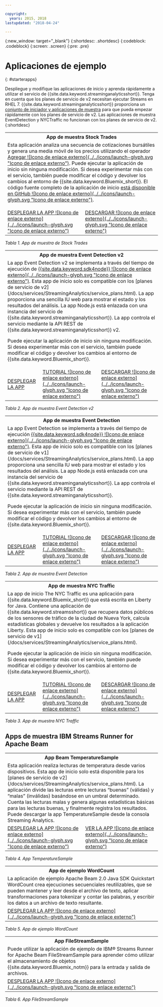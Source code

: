 ```yaml
---

copyright:
  years: 2015, 2018
lastupdated: "2018-04-24"

---
```


<!-- Attribute definitions -->
{:new_window: target="_blank"}
{:shortdesc: .shortdesc}
{:codeblock: .codeblock}
{:screen: .screen}
{:pre: .pre}

# Aplicaciones de ejemplo
{: #starterapps}

Despliegue y modifique las aplicaciones de inicio y aprenda rápidamente a utilizar el servicio de {{site.data.keyword.streaminganalyticsshort}}. Tenga en cuenta que los planes de servicio de v2 necesitan ejecutar Streams en RHEL 7. {{site.data.keyword.streaminganalyticsshort}} proporciona un [conjunto de iniciador y aplicaciones de muestra](https://developer.ibm.com/streamsdev/docs/starter-sample-apps-v2-plans/) para que pueda empezar rápidamente con los planes de servicio de v2. Las aplicaciones de muestra EventDetection y NYCTraffic no funcionan con los planes de servicio de v2.
{:shortdesc}


<table summary="En la primera fila de esta tabla se describe la aplicación de inicio Stock Trades. En la segunda fila, la tabla incluye:
1. En la primera columna, un enlace a un vídeo sobre cómo desplegar la aplicación de inicio Stock Trades. 2. En la segunda columna, un enlace a la descarga directa de la aplicación de inicio Stock Trades.
 ">
  <tr>
    <th colspan="3">App de muestra Stock Trades<br></th>
  </tr>
  <tr>
    <td colspan="3">Esta aplicación analiza una secuencia de cotizaciones bursátiles y genera una media móvil de los precios utilizando el operador <a href="https://www.ibm.com/support/knowledgecenter/SSCRJU_4.2.1/com.ibm.streams.toolkits.doc/spldoc/dita/tk$spl/op$spl.relational$Aggregate.html">Agregar ![Icono de enlace externo](../../icons/launch-glyph.svg "Icono de enlace externo")</a>.
Puede ejecutar la aplicación de inicio sin ninguna modificación. Si desea experimentar más con el servicio, también puede modificar el código y devolver los cambios al entorno de {{site.data.keyword.Bluemix_short}}. El código fuente completo de la aplicación de inicio <a href="https://github.com/IBMStreams/samples/tree/master/QuickStart/TradesApp">está disponible en GitHub ![Icono de enlace externo](../../icons/launch-glyph.svg "Icono de enlace externo")</a>.</p>
</td>
  </tr>
  <tr>
    <td><a href="https://developer.ibm.com/streamsdev/videos/getting-started-streaming-analytics-service-using-trades-starter-application/" target="_blank">DESPLEGAR LA APP ![Icono de enlace externo](../../icons/launch-glyph.svg "Icono de enlace externo")</a><br></td>
    <td><a href="https://github.com/IBMStreams/samples/raw/master/QuickStart/TradesApp/starterApp/StockTradesStarterApp.sab" target="_blank">DESCARGAR ![Icono de enlace externo](../../icons/launch-glyph.svg "Icono de enlace externo")</a></td>
  </tr>
</table>

*Tabla 1. App de muestra de Stock Trades*


<table summary="Esta tabla describe, en la primera columna, la aplicación de muestra Event Detection v2. La tabla incluye en la segunda fila:
1. En la primera columna, un enlace a las instrucciones sobre cómo desplegar la aplicación de muestra Event Detection v2. 2. En la segunda columna, un enlace a las guías de aprendizaje sobre cómo utilizar la aplicación de muestra Event Detection. 3. En la tercera columna, un enlace para descargar directamente la aplicación de muestra Event Detection.
 ">
  <tr>
    <th colspan="3">App de muestra Event Detection v2<br></th>
  </tr>
  <tr>
    <td colspan="3">La app Event Detection v2 se implementa a través del tiempo de ejecución de <a href="https://console.ng.bluemix.net/catalog/starters/sdk-for-nodejs/?cm_mmc=dw-_-bluemix-_-ba-bluemix-detect-complex-events-from-data-stream-trs-_-article">{{site.data.keyword.sdk4node}} ![Icono de enlace externo](../../icons/launch-glyph.svg "Icono de enlace externo")</a>. Esta app de inicio solo es compatible con los [planes de servicio de v2](/docs/services/StreamingAnalytics/service_plans.html).
La app proporciona una sencilla IU web para mostrar el estado y los resultados del análisis.
La app Node.js está enlazada con una instancia del servicio de {{site.data.keyword.streaminganalyticsshort}}. La app controla el servicio mediante la API REST de {{site.data.keyword.streaminganalyticsshort}} v2.
<p>Puede ejecutar la aplicación de inicio sin ninguna modificación.
Si desea experimentar más con el servicio, también puede modificar el código y devolver los cambios al entorno de {{site.data.keyword.Bluemix_short}}.</p>
</td>
  </tr>
  <tr>
    <td><a href="/docs/services/StreamingAnalytics/t_starter_app_deploy.html" target="_blank">DESPLEGAR LA APP</a><br></td>
    <td><a href="https://developer.ibm.com/streamsdev/docs/detect-events-with-streams/" target="_blank">TUTORIAL ![Icono de enlace externo](../../icons/launch-glyph.svg "Icono de enlace externo")</a></td>
    <td><a href="https://streams-github-samples.mybluemix.net/?get=QuickStart/EventDetectionV2" target="_blank">DESCARGAR ![Icono de enlace externo](../../icons/launch-glyph.svg "Icono de enlace externo")</a></td>
  </tr>
</table>

*Tabla 2. App de muestra Event Detection v2*
<table summary="En la primera fila de esta tabla se describe la aplicación de ejemplo Event Detection. En la segunda fila, la tabla incluye:
1. En la primera columna, un enlace a las instrucciones sobre cómo desplegar la aplicación de inicio Event Detection. 2. En la segunda columna, un enlace a guías de aprendizaje sobre cómo utilizar la aplicación de inicio Event Detection. 3. En la tercera columna, un enlace a la descarga directa de la aplicación de inicio Event Detection.
 ">
  <tr>
    <th colspan="3">App de muestra Event Detection<br></th>
  </tr>
  <tr>
    <td colspan="3">La app Event Detection se implementa a través del tiempo de ejecución <a href="https://console.ng.bluemix.net/catalog/starters/sdk-for-nodejs/?cm_mmc=dw-_-bluemix-_-ba-bluemix-detect-complex-events-from-data-stream-trs-_-article">{{site.data.keyword.sdk4node}} ![Icono de enlace externo](../../icons/launch-glyph.svg "Icono de enlace externo")</a>.
Esta app de inicio solo es compatible con los [planes de servicio de v1](/docs/services/StreamingAnalytics/service_plans.html). La app proporciona una sencilla IU web para mostrar el estado y los resultados del análisis.
La app Node.js está enlazada con una instancia del servicio de {{site.data.keyword.streaminganalyticsshort}}. La app controla el servicio mediante la API REST de {{site.data.keyword.streaminganalyticsshort}}.
<p>Puede ejecutar la aplicación de inicio sin ninguna modificación.
Si desea experimentar más con el servicio, también puede modificar el código y devolver los cambios al entorno de {{site.data.keyword.Bluemix_short}}.</p>
</td>
  </tr>
  <tr>
    <td><a href="/docs/services/StreamingAnalytics/t_starter_app_deploy.html" target="_blank">DESPLEGAR LA APP</a><br></td>
    <td><a href="https://developer.ibm.com/streamsdev/docs/detect-events-with-streams/" target="_blank">TUTORIAL ![Icono de enlace externo](../../icons/launch-glyph.svg "Icono de enlace externo")</a></td>
    <td><a href="https://streams-github-samples.mybluemix.net/?get=QuickStart/EventDetection" target="_blank">DESCARGAR ![Icono de enlace externo](../../icons/launch-glyph.svg "Icono de enlace externo")</a></td>
  </tr>
</table>

*Tabla 2. App de muestra Event Detection*

<table summary="En la primera fila de esta tabla se describe la aplicación de ejemplo Tráfico en Nueva York. En la segunda fila, la tabla incluye:
1. En la primera columna, un enlace a las instrucciones sobre cómo desplegar la aplicación de ejemplo Tráfico en Nueva York. 2. En la segunda columna, un enlace a guías de aprendizaje sobre cómo utilizar la aplicación de ejemplo Tráfico en Nueva York. 3. En la tercera columna, un enlace a la descarga directa de la aplicación de ejemplo Tráfico en Nueva York.">
  <tr>
    <th colspan="3">App de muestra NYC Traffic<br></th>
  </tr>
  <tr>
    <td colspan="3">La app de inicio The NYC Traffic es una aplicación para {{site.data.keyword.Bluemix_short}} que está escrita en Liberty for Java. Contiene una aplicación de {{site.data.keyword.streamsshort}} que recupera datos públicos de los sensores de tráfico de la ciudad de Nueva York, calcula estadísticas globales y devuelve los resultados a la aplicación Liberty. Esta app de inicio solo es compatible con los [planes de servicio de v1](/docs/services/StreamingAnalytics/service_plans.html).
<p>Puede ejecutar la aplicación de inicio sin ninguna modificación. Si desea experimentar más con el servicio, también puede modificar el código y devolver los cambios al entorno de {{site.data.keyword.Bluemix_short}}.</p>
</td>
  </tr>
  <tr>
    <td><a href="/docs/services/StreamingAnalytics/t_starter_app_deploy.html" target="_blank">DESPLEGAR LA APP</a><br></td>
    <td><a href="https://developer.ibm.com/streamsdev/docs/bluemix-streaming-analytics-starter-application/" target="_blank">TUTORIAL ![Icono de enlace externo](../../icons/launch-glyph.svg "Icono de enlace externo")</a></td>
    <td><a href="https://streams-github-samples.mybluemix.net/?get=QuickStart/NYCTraffic" target="_blank">DESCARGAR ![Icono de enlace externo](../../icons/launch-glyph.svg "Icono de enlace externo")</a></td>
  </tr>
</table>

*Tabla 3. App de muestra NYC Traffic*

## Apps de muestra IBM Streams Runner for Apache Beam

<table summary="Esta tabla describe, en la primera fila, la aplicación de TemperatureSample Beam. La tabla incluye en la segunda fila un enlace a un tutorial de cómo desplegar la aplicación de TemperatureSample Beam. ">
  <tr>
    <th colspan="3">App Beam TemperatureSample<br></th>
  </tr>
  <tr>
    <td colspan="3">Esta aplicación realiza lecturas de temperatura desde varios dispositivos. Esta app de inicio solo está disponible para los [planes de servicio de v2](/docs/services/StreamingAnalytics/service_plans.html). La aplicación divide las lecturas entre lecturas “buenas” (válidas) y “malas” (inválidas) basándose en un umbral determinado. Cuenta las lecturas malas y genera algunas estadísticas básicas para las lecturas buenas, y finalmente registra los resultados. Puede descargar la app TemperatureSample desde la consola Streaming Analytics.
</td>
  </tr>
  <tr>
    <td><a href="https://ibmstreams.github.io/streamsx.documentation/docs/beamrunner/beamrunner-3-sample/#running-the-temperaturesample-application" target="_blank">DESPLEGAR LA APP ![Icono de enlace externo](../../icons/launch-glyph.svg "Icono de enlace externo")</a><br></td>
    <td><a href="https://ibmstreams.github.io/streamsx.documentation/docs/beamrunner/beamrunner-3-sample/#viewing-the-running-application" target="_blank">VER LA APP ![Icono de enlace externo](../../icons/launch-glyph.svg "Icono de enlace externo")</a></td>
  </tr>
</table>

*Tabla 4. App TemperatureSample*

<table summary="Esta tabla describe, en la primera fila, la aplicación de ejemplo de WordCount Beam. La tabla incluye en la segunda fila un enlace a una guía de aprendizaje acerca de cómo desplegar la aplicación de ejemplo de WordCount.
 ">
  <tr>
    <th colspan="3">App de ejemplo WordCount<br></th>
  </tr>
  <tr>
    <td colspan="3">La aplicación de ejemplo Apache Beam 2.0 Java SDK Quickstart WordCount crea ejecuciones secuenciales reutilizables, que se pueden mantener y leer desde el archivo de texto, aplicar transformaciones para tokenizar y contar las palabras, y escribir los datos a un archivo de texto resultante.
</td>
  </tr>
  <tr>
    <td><a href="https://ibmstreams.github.io/streamsx.documentation/docs/beamrunner/beamrunner-3b-wordcount/" target="_blank">DESPLEGAR LA APP ![Icono de enlace externo](../../icons/launch-glyph.svg "Icono de enlace externo")</a><br></td>
  </tr>
</table>

*Tabla 5. App de ejemplo WordCount*

<table summary="Esta tabla describe, en la primera fila, la aplicación de ejemplo FileStreamSample. La tabla incluye en la segunda fila un enlace a una guía de aprendizaje sobre cómo desplegar la aplicación FileStreamSample.
 ">
  <tr>
    <th colspan="3">App FileStreamSample<br></th>
  </tr>
  <tr>
    <td colspan="3">Puede utilizar la aplicación de ejemplo de IBM® Streams Runner for Apache Beam FileStreamSample para aprender cómo utilizar el almacenamiento de objetos {{site.data.keyword.Bluemix_notm}} para la entrada y salida de archivos.
</td>
  </tr>
  <tr>
    <td><a href="https://ibmstreams.github.io/streamsx.documentation/docs/beamrunner/beamrunner-5b-objstor/" target="_blank">DESPLEGAR LA APP ![Icono de enlace externo](../../icons/launch-glyph.svg "Icono de enlace externo")</a><br></td>
  </tr>
</table>

*Tabla 6. App FileStreamSample*
